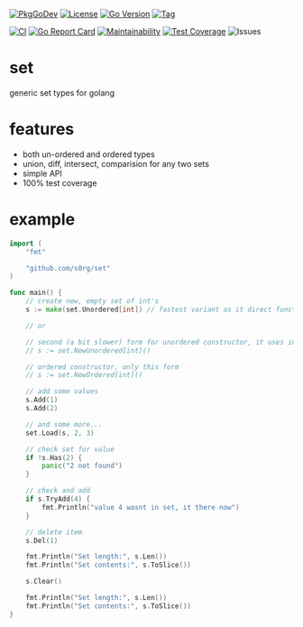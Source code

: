 [![PkgGoDev](https://pkg.go.dev/badge/github.com/s0rg/set)](https://pkg.go.dev/github.com/s0rg/set)
[![License](https://img.shields.io/github/license/s0rg/set)](https://github.com/s0rg/set/blob/master/LICENSE)
[![Go Version](https://img.shields.io/github/go-mod/go-version/s0rg/set)](go.mod)
[![Tag](https://img.shields.io/github/v/tag/s0rg/set?sort=semver)](https://github.com/s0rg/set/tags)

[![CI](https://github.com/s0rg/set/workflows/ci/badge.svg)](https://github.com/s0rg/set/actions?query=workflow%3Aci)
[![Go Report Card](https://goreportcard.com/badge/github.com/s0rg/set)](https://goreportcard.com/report/github.com/s0rg/set)
[![Maintainability](https://api.codeclimate.com/v1/badges/aadc34c86aed23a42013/maintainability)](https://codeclimate.com/github/s0rg/set/maintainability)
[![Test Coverage](https://api.codeclimate.com/v1/badges/aadc34c86aed23a42013/test_coverage)](https://codeclimate.com/github/s0rg/set/test_coverage)
![Issues](https://img.shields.io/github/issues/s0rg/set)

# set

generic set types for golang

# features

- both un-ordered and ordered types
- union, diff, intersect, comparision for any two sets
- simple API
- 100% test coverage

# example

```go
import (
    "fmt"

    "github.com/s0rg/set"
)

func main() {
    // create new, empty set of int's
    s := make(set.Unordered[int]) // fastest variant as it direct functions call

    // or

    // second (a bit slower) form for unordered constructor, it uses indirect calls via interface
    // s := set.NewUnordered[int]()

    // ordered constructor, only this form
    // s := set.NewOrdered[int]()

    // add some values
    s.Add(1)
    s.Add(2)

    // and some more...
    set.Load(s, 2, 3)

    // check set for value
    if !s.Has(2) {
        panic("2 not found")
    }

    // check and add
    if s.TryAdd(4) {
        fmt.Println("value 4 wasnt in set, it there now")
    }

    // delete item
    s.Del(1)

    fmt.Println("Set length:", s.Len())
    fmt.Println("Set contents:", s.ToSlice())

    s.Clear()

    fmt.Println("Set length:", s.Len())
    fmt.Println("Set contents:", s.ToSlice())
}
```
